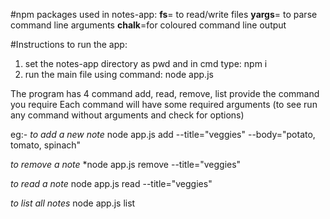 #npm packages used in notes-app:
**fs**= to read/write files
**yargs**= to parse command line arguments
**chalk**=for coloured command line output

#Instructions to run the app:

1. set the notes-app directory as pwd and in cmd type: npm i
2. run the main file using command: node app.js <command> <arguments>

The program has 4 command add, read, remove, list provide the command you require
Each command will have some required arguments (to see run any command without arguments and check for options)

eg:- 
*to add a new note*
node app.js add --title="veggies" --body="potato, tomato, spinach"

*to remove a note*
*node app.js remove --title="veggies"

*to read a note*
node app.js read --title="veggies"

*to list all notes*
node app.js list
